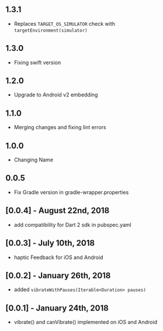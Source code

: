 ## 1.3.1

* Replaces `TARGET_OS_SIMULATOR` check with `targetEnvironment(simulator)`

## 1.3.0

* Fixing swift version

## 1.2.0

* Upgrade to Android v2 embedding

## 1.1.0

* Merging changes and fixing lint errors

## 1.0.0

* Changing Name

## 0.0.5

* Fix Gradle version in gradle-wrapper.properties

## [0.0.4] - August 22nd, 2018

* add compatibility for Dart 2 sdk in pubspec.yaml

## [0.0.3] - July 10th, 2018

* haptic Feedback for iOS and Android

## [0.0.2] - January 26th, 2018

* added ``vibrateWithPauses(Iterable<Duration> pauses)``

## [0.0.1] - January 24th, 2018

* vibrate() and canVibrate() implemented on iOS and Android